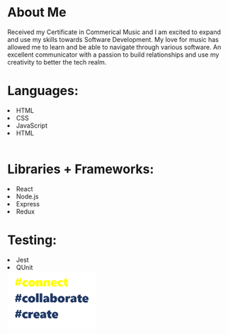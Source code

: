 <h1> About Me </h1>
Received my Certificate in Commerical Music and I am excited to expand and use my skills towards Software Development. My love for music has allowed me to learn and be able to navigate through various software. An excellent communicator with a passion to build relationships and use my creativity to better the tech realm. 

<h1>Languages: </h1>
<li>
  HTML </li>
  <li>CSS </l1>
  <li>JavaScript</li>
  <li>HTML</li>
  <br>
  <h1>Libraries + Frameworks:</h1>
  <li>React</li>
  <li>Node.js</li>
  <li>Express</li>
  <li>Redux</li>
  <h1>Testing: </h1>
  <li>Jest</li>
  <li>QUnit</li> 
 
  
  <img src="https://github.com/karyssa-dandrea/karyssa-dandrea/blob/main/giphy3.gif" width="200">
  
  
  

